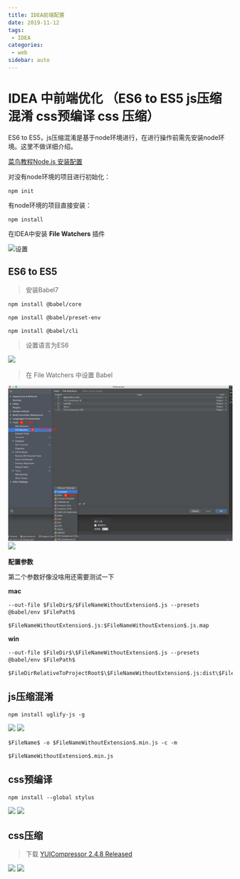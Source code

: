 ```yaml
---
title: IDEA前端配置
date: 2019-11-12
tags:
 - IDEA
categories:
 - web
sidebar: auto
---
```

# IDEA 中前端优化 （ES6 to ES5 js压缩混淆 css预编译 css 压缩）
ES6 to ES5，js压缩混淆是基于node环境进行，在进行操作前需先安装node环境。这里不做详细介绍。

[菜鸟教程Node.js 安装配置](https://www.runoob.com/nodejs/nodejs-install-setup.html)

对没有node环境的项目进行初始化：
```
npm init
```
有node环境的项目直接安装：
```
npm install
```
在IDEA中安装 **File Watchers** 插件

![设置](http://hellolp.top/img/markdown/20191112/fileWatchers.jpg)
## ES6 to ES5 
> 安装Babel7

```
npm install @babel/core
```
```
npm install @babel/preset-env
```
```
npm install @babel/cli
```
> 设置语言为ES6

![](http://hellolp.top/img/markdown/20191112/ES6.jpg)

> 在 File Watchers 中设置 Babel

![](https://raw.githubusercontent.com/liupcoder/PictureBed/master/img/20200425165529.jpg)
![](http://hellolp.top/img/markdown/20191112/Babel2.jpg)

**配置参数**

第二个参数好像没啥用还需要测试一下

**mac**    
```
--out-file $FileDir$/$FileNameWithoutExtension$.js --presets @babel/env $FilePath$
```

```
$FileNameWithoutExtension$.js:$FileNameWithoutExtension$.js.map
```
**win**

```
--out-file $FileDir$\$FileNameWithoutExtension$.js --presets @babel/env $FilePath$
```

```
$FileDirRelativeToProjectRoot$\$FileNameWithoutExtension$.js:dist\$FileDirRelativeToProjectRoot$\$FileNameWithoutExtension$.js.map
```

## js压缩混淆


```
npm install uglify-js -g 
```
![](http://hellolp.top/img/markdown/20191112/UglifyJS1.jpg)
![](http://hellolp.top/img/markdown/20191112/UglifyJS2.jpg)


```
$FileName$ -o $FileNameWithoutExtension$.min.js -c -m
```
```
$FileNameWithoutExtension$.min.js
```
## css预编译 


```
npm install --global stylus
```
![](http://hellolp.top/img/markdown/20191112/stylus1.jpg)
![](http://hellolp.top/img/markdown/20191112/stylus2.jpg)

## css压缩
> 下载 [YUICompressor 2.4.8 Released](https://github.com/yui/yuicompressor/releases)

![](http://hellolp.top/img/markdown/20191112/yuicompresscss1.jpg)
![](http://hellolp.top/img/markdown/20191112/yuicompresscss2.jpg)

